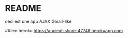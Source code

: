# README

ceci est une app AJAX Gmail-like

##lien heroku
https://ancient-shore-47746.herokuapp.com
